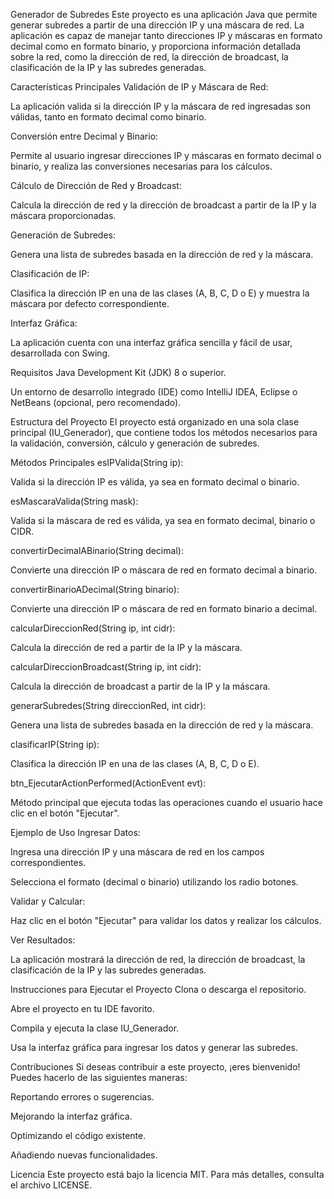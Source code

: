 Generador de Subredes
Este proyecto es una aplicación Java que permite generar subredes a partir de una dirección IP y una máscara de red. La aplicación es capaz de manejar tanto direcciones IP y máscaras en formato decimal como en formato binario, y proporciona información detallada sobre la red, como la dirección de red, la dirección de broadcast, la clasificación de la IP y las subredes generadas.

Características Principales
Validación de IP y Máscara de Red:

La aplicación valida si la dirección IP y la máscara de red ingresadas son válidas, tanto en formato decimal como binario.

Conversión entre Decimal y Binario:

Permite al usuario ingresar direcciones IP y máscaras en formato decimal o binario, y realiza las conversiones necesarias para los cálculos.

Cálculo de Dirección de Red y Broadcast:

Calcula la dirección de red y la dirección de broadcast a partir de la IP y la máscara proporcionadas.

Generación de Subredes:

Genera una lista de subredes basada en la dirección de red y la máscara.

Clasificación de IP:

Clasifica la dirección IP en una de las clases (A, B, C, D o E) y muestra la máscara por defecto correspondiente.

Interfaz Gráfica:

La aplicación cuenta con una interfaz gráfica sencilla y fácil de usar, desarrollada con Swing.

Requisitos
Java Development Kit (JDK) 8 o superior.

Un entorno de desarrollo integrado (IDE) como IntelliJ IDEA, Eclipse o NetBeans (opcional, pero recomendado).

Estructura del Proyecto
El proyecto está organizado en una sola clase principal (IU_Generador), que contiene todos los métodos necesarios para la validación, conversión, cálculo y generación de subredes.

Métodos Principales
esIPValida(String ip):

Valida si la dirección IP es válida, ya sea en formato decimal o binario.

esMascaraValida(String mask):

Valida si la máscara de red es válida, ya sea en formato decimal, binario o CIDR.

convertirDecimalABinario(String decimal):

Convierte una dirección IP o máscara de red en formato decimal a binario.

convertirBinarioADecimal(String binario):

Convierte una dirección IP o máscara de red en formato binario a decimal.

calcularDireccionRed(String ip, int cidr):

Calcula la dirección de red a partir de la IP y la máscara.

calcularDireccionBroadcast(String ip, int cidr):

Calcula la dirección de broadcast a partir de la IP y la máscara.

generarSubredes(String direccionRed, int cidr):

Genera una lista de subredes basada en la dirección de red y la máscara.

clasificarIP(String ip):

Clasifica la dirección IP en una de las clases (A, B, C, D o E).

btn_EjecutarActionPerformed(ActionEvent evt):

Método principal que ejecuta todas las operaciones cuando el usuario hace clic en el botón "Ejecutar".

Ejemplo de Uso
Ingresar Datos:

Ingresa una dirección IP y una máscara de red en los campos correspondientes.

Selecciona el formato (decimal o binario) utilizando los radio botones.

Validar y Calcular:

Haz clic en el botón "Ejecutar" para validar los datos y realizar los cálculos.

Ver Resultados:

La aplicación mostrará la dirección de red, la dirección de broadcast, la clasificación de la IP y las subredes generadas.

Instrucciones para Ejecutar el Proyecto
Clona o descarga el repositorio.

Abre el proyecto en tu IDE favorito.

Compila y ejecuta la clase IU_Generador.

Usa la interfaz gráfica para ingresar los datos y generar las subredes.

Contribuciones
Si deseas contribuir a este proyecto, ¡eres bienvenido! Puedes hacerlo de las siguientes maneras:

Reportando errores o sugerencias.

Mejorando la interfaz gráfica.

Optimizando el código existente.

Añadiendo nuevas funcionalidades.

Licencia
Este proyecto está bajo la licencia MIT. Para más detalles, consulta el archivo LICENSE.

